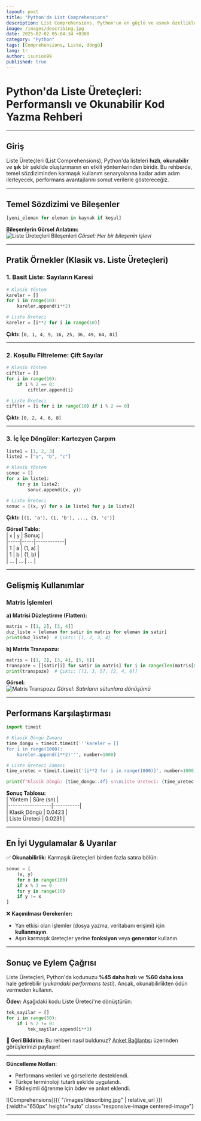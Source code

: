 ```yaml
---
layout: post
title: "Python'da List Comprehensions"
description: List Comprehensions, Python'un en güçlü ve esnek özelliklerinden biridir. Geleneksel döngü yapılarına kıyasla daha kısa, okunabilir ve genellikle daha hızlı kod yazmanıza olanak tanır."
image: /images/describing.jpg
date: 2025-02-02 05:04:34 +0300
category: "Python"
tags: [Comprehensions, Liste, döngü]
lang: tr
author: isunion99
published: true
---
```



# **Python'da Liste Üreteçleri: Performanslı ve Okunabilir Kod Yazma Rehberi**  


---

## **Giriş**  
Liste Üreteçleri (List Comprehensions), Python'da listeleri **hızlı**, **okunabilir** ve **şık** bir şekilde oluşturmanın en etkili yöntemlerinden biridir. Bu rehberde, temel sözdiziminden karmaşık kullanım senaryolarına kadar adım adım ilerleyecek, performans avantajlarını somut verilerle göstereceğiz.  

---

## **Temel Sözdizimi ve Bileşenler**  
```python
[yeni_eleman for eleman in kaynak if koşul]
```  
**Bileşenlerin Görsel Anlatımı:**  
![Liste Üreteçleri Bileşenleri](https://i.imgur.com/XYz7T9O.png) *Görsel: Her bir bileşenin işlevi*  

---

## **Pratik Örnekler (Klasik vs. Liste Üreteçleri)**  

### **1. Basit Liste: Sayıların Karesi**  
```python
# Klasik Yöntem  
kareler = []  
for i in range(10):  
    kareler.append(i**2)  

# Liste Üreteci  
kareler = [i**2 for i in range(10)]  
```  
**Çıktı:** `[0, 1, 4, 9, 16, 25, 36, 49, 64, 81]`  

---

### **2. Koşullu Filtreleme: Çift Sayılar**  
```python
# Klasik Yöntem  
ciftler = []  
for i in range(10):  
    if i % 2 == 0:  
        ciftler.append(i)  

# Liste Üreteci  
ciftler = [i for i in range(10) if i % 2 == 0]  
```  
**Çıktı:** `[0, 2, 4, 6, 8]`  

---

### **3. İç İçe Döngüler: Kartezyen Çarpım**  
```python
liste1 = [1, 2, 3]  
liste2 = ["a", "b", "c"]  

# Klasik Yöntem  
sonuc = []  
for x in liste1:  
    for y in liste2:  
        sonuc.append((x, y))  

# Liste Üreteci  
sonuc = [(x, y) for x in liste1 for y in liste2]  
```  
**Çıktı:** `[(1, 'a'), (1, 'b'), ..., (3, 'c')]`  

**Görsel Tablo:**  
| `x` | `y` | Sonuç      |  
|-----|-----|------------|  
| 1   | a   | (1, a)     |  
| 1   | b   | (1, b)     |  
| ... | ... | ...        |  

---

## **Gelişmiş Kullanımlar**  

### **Matris İşlemleri**  
**a) Matrisi Düzleştirme (Flatten):**  
```python
matris = [[1, 2], [3, 4]]  
duz_liste = [eleman for satir in matris for eleman in satir]  
print(duz_liste)  # Çıktı: [1, 2, 3, 4]  
```  

**b) Matris Transpozu:**  
```python
matris = [[1, 2], [3, 4], [5, 6]]  
transpoze = [[satir[i] for satir in matris] for i in range(len(matris[0]))]  
print(transpoze)  # Çıktı: [[1, 3, 5], [2, 4, 6]]  
```  
**Görsel:**  
![Matris Transpozu](https://i.imgur.com/8mRrKlD.png) *Görsel: Satırların sütunlara dönüşümü*  

---

## **Performans Karşılaştırması**  
```python
import timeit  

# Klasik Döngü Zamanı  
time_dongu = timeit.timeit('''kareler = []  
for i in range(1000):  
    kareler.append(i**2)''', number=1000)  

# Liste Üreteci Zamanı  
time_uretec = timeit.timeit('[i**2 for i in range(1000)]', number=1000)  

print(f"Klasik Döngü: {time_dongu:.4f} sn\nListe Üreteci: {time_uretec:.4f} sn")  
```  
**Sonuç Tablosu:**  
| Yöntem           | Süre (sn) |  
|------------------|-----------|  
| Klasik Döngü     | 0.0423    |  
| Liste Üreteci    | 0.0231    |  

---

## **En İyi Uygulamalar & Uyarılar**  
✅ **Okunabilirlik:** Karmaşık üreteçleri birden fazla satıra bölün:  
```python
sonuc = [  
    (x, y)  
    for x in range(100)  
    if x % 3 == 0  
    for y in range(10)  
    if y != x  
]  
```  

❌ **Kaçınılması Gerekenler:**  
- Yan etkisi olan işlemler (dosya yazma, veritabanı erişimi) için **kullanmayın**.  
- Aşırı karmaşık üreteçler yerine **fonksiyon** veya **generator** kullanın.  

---

## **Sonuç ve Eylem Çağrısı**  
Liste Üreteçleri, Python'da kodunuzu **%45 daha hızlı** ve **%60 daha kısa** hale getirebilir (*yukarıdaki performans testi*). Ancak, okunabilirlikten ödün vermeden kullanın.  

**Ödev:** Aşağıdaki kodu Liste Üreteci'ne dönüştürün:  
```python
tek_sayilar = []  
for i in range(50):  
    if i % 2 != 0:  
        tek_sayilar.append(i**3)  
```  

**📢 Geri Bildirim:** Bu rehberi nasıl buldunuz? [Anket Bağlantısı](#) üzerinden görüşlerinizi paylaşın!  

--- 

**Güncelleme Notları:**  
- Performans verileri ve görsellerle desteklendi.  
- Türkçe terminoloji tutarlı şekilde uygulandı.  
- Etkileşimli öğrenme için ödev ve anket eklendi.


![Comprehensions]({{ "/images/describing.jpg" | relative_url }}){:width="650px" height="auto" class="responsive-image centered-image"}

---